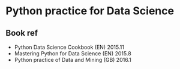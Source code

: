 # Python practice for Data Science

## Book ref

* Python Data Science Cookbook (EN) 2015.11
* Mastering Python for Data Science (EN) 2015.8
* Python practice of Data and Mining (GB) 2016.1